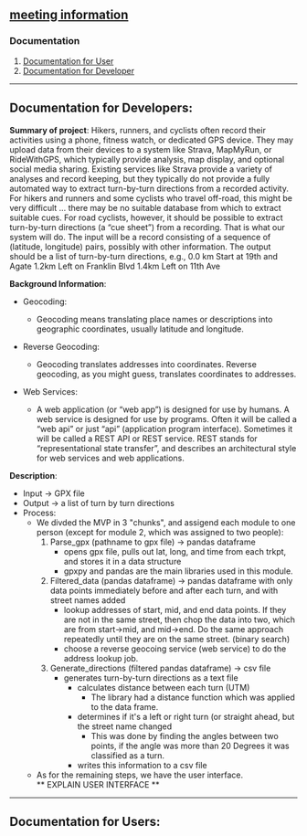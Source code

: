 ## [meeting information](https://github.com/missystem/422gpx/blob/main/meeting.md)

### Documentation  
  
1. [Documentation for User]()
2. [Documentation for Developer](https://github.com/missystem/422gpx#documentation-for-developers)
   
---
   
## Documentation for Developers:

**Summary of project**:
    Hikers, runners, and cyclists often record their activities using a phone, fitness watch, or dedicated GPS device. They may upload data from their devices to a system like Strava, MapMyRun, or RideWithGPS, which typically provide analysis, map display, and optional social media sharing.
    Existing services like Strava provide a variety of analyses and record keeping, but they typically do not provide a fully automated way to extract turn-by-turn directions from a recorded activity. For hikers and runners and some cyclists who travel off-road, this might be very difficult … there may be no suitable database from which to extract suitable cues. For road cyclists, however, it should be possible to extract turn-by-turn directions (a “cue sheet”) from a recording.
    That is what our system will do. The input will be a record consisting of a sequence of (latitude, longitude) pairs, possibly with other information. The output should be a list of turn-by-turn directions, e.g.,
        0.0 km Start at 19th and Agate
        1.2km Left on Franklin Blvd
        1.4km Left on 11th Ave
    
**Background Information**:
* Geocoding:
    - Geocoding means translating place names or descriptions into geographic coordinates, usually latitude and longitude.
* Reverse Geocoding:
    - Geocoding translates addresses into coordinates. Reverse geocoding, as you might guess, translates coordinates to addresses.

* Web Services:
    - A web application (or “web app”) is designed for use by humans. A web service is designed for use by programs. Often it will be called a “web api” or just “api” (application program interface). Sometimes it will be called a REST API or REST service. REST stands for “representational state transfer”, and describes an architectural style for web services and web applications.

**Description**:
* Input -> GPX file
* Output -> a list of turn by turn directions
* Process:
    - We divded the MVP in 3 "chunks", and assigend each module to one person (except for module 2, which was assigned to two people):
        1. Parse_gpx (pathname to gpx file) -> pandas dataframe
            - opens gpx file, pulls out lat, long, and time from each trkpt, and stores it in a data structure
            - gpxpy and pandas are the main libraries used in this module.
        2. Filtered_data (pandas dataframe) -> pandas dataframe with only data points immediately before and after each turn, and with street names added
            - lookup addresses of start, mid, and end data points. If they are not in the same street, then chop the data into two, which are from start->mid, and mid->end. Do the same approach repeatedly until they are on the same street. (binary search)
            - choose a reverse geocoing service (web service) to do the address lookup job.
        3. Generate_directions (filtered pandas dataframe) -> csv file
            - generates turn-by-turn directions as a text file
                - calculates distance between each turn (UTM)
                    - The library had a distance function which was applied to the data frame.
                - determines if it's a left or right turn (or straight ahead, but the street name changed
                    - This was done by finding the angles between two points, if the angle was more than 20 Degrees it was classified as a turn.
                - writes this information to a csv file
    - As for the remaining steps, we have the user interface.   
    ** EXPLAIN USER INTERFACE **
               
                

   
---

## Documentation for Users:









